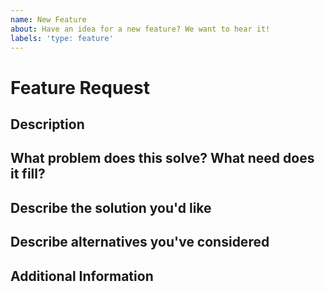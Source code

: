 ```yaml
---
name: New Feature
about: Have an idea for a new feature? We want to hear it!
labels: 'type: feature'
---
```


# Feature Request

## Description
<!-- Propose something that does not yet exist. -->



## What problem does this solve? What need does it fill?
<!-- A clear and concise description of what the problem/need is. For example: "I'm frustrated when I lose work due to a lack of auto-save." -->



## Describe the solution you'd like
<!-- A clear and concise description of what you want to happen. -->


## Describe alternatives you've considered
<!-- A clear and concise description of any alternative solutions or features you've considered. -->



## Additional Information
<!-- Add any other context, logs, or screenshots about the feature request here. -->

